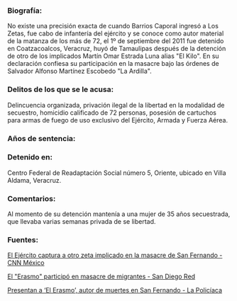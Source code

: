 ### Biografía:

No existe una precisión exacta de cuando Barrios Caporal ingresó a Los Zetas, fue cabo de infantería del ejército y se conoce como autor material de la matanza de los más de 72, el 1º de septiembre del 2011 fue detenido en Coatzacoalcos, Veracruz, huyó de Tamaulipas después de la detención de otro de los implicados Martín Omar Estrada Luna alias "El Kilo". En su declaración confiesa su participación en la masacre bajo las órdenes de Salvador Alfonso Martínez Escobedo "La Ardilla".

### Delitos de los que se le acusa: 

Delincuencia organizada, privación ilegal de la libertad en la modalidad de secuestro, homicidio calificado de 72 personas, posesión de cartuchos para armas de fuego de uso exclusivo del Ejército, Armada y Fuerza Aérea.

### Años de sentencia:


### Detenido en:

Centro Federal de Readaptación Social número 5, Oriente, ubicado en Villa Aldama, Veracruz.

### Comentarios:

Al momento de su detención mantenía a una mujer de 35 años secuestrada, que llevaba varias semanas privada de se libertad.

### Fuentes:

[El Ejército captura a otro zeta implicado en la masacre de San Fernando - CNN México](http://mexico.cnn.com/nacional/2011/06/30/el-ejercito-captura-a-otro-zeta-en-relacion-con-la-masacre-de-san-fernando)


[El "Erasmo" participó en masacre de migrantes - San Diego Red](http://www.sandiegored.com/noticias/14472/El-Erasmo-participo-en-masacre-de-migrantes/)

[Presentan a ‘El Erasmo’, autor de muertes en San Fernando - La Policíaca](http://www.lapoliciaca.com/nota-roja/presentan-a-el-erasmo-autor-de-muertes-en-san-fernando/)



